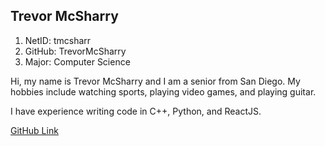 ## Trevor McSharry
1. NetID: tmcsharr
1. GitHub: TrevorMcSharry
1. Major: Computer Science

Hi, my name is Trevor McSharry and I am a senior from San Diego. My hobbies include watching sports, playing video games, and playing guitar.

I have experience writing code in C++, Python, and ReactJS.

[GitHub Link](https://github.com/TrevorMcSharry)
